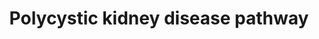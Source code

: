 ---
annotations:
- id: PW:0000300
  parent: disease pathway
  type: Pathway Ontology
  value: kidney disease pathway
- id: CL:1000497
  parent: animal cell
  type: Cell Type Ontology
  value: kidney cell
- id: DOID:0080322
  type: Disease Ontology
  value: polycystic kidney disease
- id: PW:0000003
  parent: signaling pathway
  type: Pathway Ontology
  value: signaling pathway
authors:
- Egonw
- Mkutmon
- MaintBot
- Khanspers
- Fehrhart
- AgustinGV
- Eweitz
citedin: ''
communities:
- Diseases
- ONTOX
- Renal_Genomics
description: A putative PKD pathway proposed in [Torres 2009 (Figure 2)](https://europepmc.org/article/MED/19455193),
  showing up or down regulated genes.   V2R antagonists from [Wikipedia](https://en.wikipedia.org/wiki/Vasopressin_receptor_antagonist#Vaptans).
last-edited: 2025-07-21
ndex: null
organisms:
- Homo sapiens
redirect_from:
- /index.php/Pathway:WP2571
- /instance/WP2571
- /instance/WP2571_r140045
revision: r140045
schema-jsonld:
- '@context': https://schema.org/
  '@id': https://wikipathways.github.io/pathways/WP2571.html
  '@type': Dataset
  creator:
    '@type': Organization
    name: WikiPathways
  description: A putative PKD pathway proposed in [Torres 2009 (Figure 2)](https://europepmc.org/article/MED/19455193),
    showing up or down regulated genes.   V2R antagonists from [Wikipedia](https://en.wikipedia.org/wiki/Vasopressin_receptor_antagonist#Vaptans).
  keywords:
  - ADCY6
  - ADP
  - AMP
  - 'AMP '
  - ATP
  - BRAF
  - CCND1
  - CFTR
  - CTNNB1
  - Ca²⁺
  - Cl-
  - DVL1
  - DVL2
  - DVL3
  - EGF
  - ERBB2
  - ERK1
  - FLT1
  - FOS
  - FZD1
  - FZD10
  - FZD2
  - FZD3
  - FZD4
  - FZD5
  - FZD6
  - FZD7
  - FZD8
  - FZD9
  - GNA11
  - GNAI1
  - GNAI2
  - GNAI3
  - GNAQ
  - GNAS
  - GSK3B
  - HRAS
  - IGF1
  - IGF1R
  - IKBKB
  - IP3
  - JUN
  - KCNN4
  - KDR
  - KRAS
  - K⁺
  - LKB1
  - MAP2K2
  - MTOR
  - MYC
  - Metformin
  - Mozavaptan
  - NKCC1
  - NRAS
  - Na⁺
  - PDE1A
  - PKA
  - PKD1
  - PKD2
  - PLCG2
  - PRKAA1
  - PRKAA2
  - PRKAB1
  - PRKAB2
  - PRKAG1
  - PRKAG2
  - PRKAG3
  - RHEB
  - RSK
  - SRC
  - SSTR2
  - Satavaptan
  - Somatostatin
  - TNF
  - TSC1
  - TSC2
  - Tolvaptan
  - Triptolide
  - VEGFB
  - Vasopressin
  - WNT1
  - WNT10A
  - WNT10B
  - WNT11
  - WNT16
  - WNT2
  - WNT2B
  - WNT3
  - WNT3A
  - WNT4
  - WNT5A
  - WNT5B
  - WNT6
  - WNT7A
  - WNT7B
  - WNT8A
  - WNT8B
  - WNT9A
  - WNT9B
  - cAMP
  - lixivaptan
  - sFRP4
  license: CC0
  name: Polycystic kidney disease pathway
seo: CreativeWork
title: Polycystic kidney disease pathway
wpid: WP2571
---